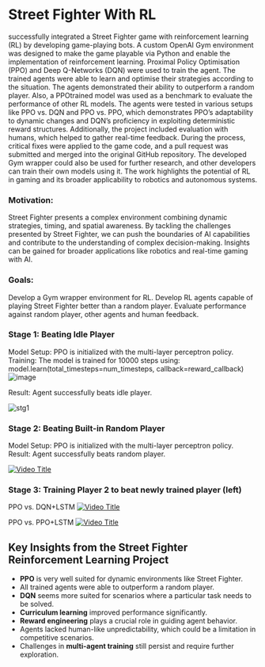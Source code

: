# Street Fighter With RL
successfully integrated a Street Fighter game with reinforcement learning (RL)
by developing game-playing bots. A custom OpenAI Gym environment was designed to
make the game playable via Python and enable the implementation of reinforcement learning.
Proximal Policy Optimisation (PPO) and Deep Q-Networks (DQN) were used to train the
agent. The trained agents were able to learn and optimise their strategies according to the
situation. The agents demonstrated their ability to outperform a random player. Also, a PPOtrained model was used as a benchmark to evaluate the performance of other RL models. The
agents were tested in various setups like PPO vs. DQN and PPO vs. PPO, which
demonstrates PPO’s adaptability to dynamic changes and DQN’s proficiency in exploiting
deterministic reward structures. Additionally, the project included evaluation with humans,
which helped to gather real-time feedback. During the process, critical fixes were applied to
the game code, and a pull request was submitted and merged into the original GitHub
repository. The developed Gym wrapper could also be used for further research, and other
developers can train their own models using it. The work highlights the potential of RL in
gaming and its broader applicability to robotics and autonomous systems.

### Motivation:
Street Fighter presents a complex environment combining dynamic strategies, timing, and spatial awareness.
By tackling the challenges presented by Street Fighter, we can push the boundaries of AI capabilities and contribute to the understanding of complex decision-making.
Insights can be gained for broader applications like robotics and real-time gaming with AI.
### Goals:
Develop a Gym wrapper environment for RL.
Develop RL agents capable of playing Street Fighter better than a random player.
Evaluate performance against random player, other agents and human feedback.

### Stage 1: Beating Idle Player
Model Setup: PPO is initialized with the multi-layer perceptron policy. 
Training: The model is trained for 10000 steps using: model.learn(total_timesteps=num_timesteps, callback=reward_callback)
![image](https://github.com/user-attachments/assets/e0aa8b9c-0403-4cfc-b036-dcbeeadbd565)

Result: Agent successfully beats idle player.

![stg1](https://github.com/user-attachments/assets/9f78b0d4-17cd-4f30-9294-40719ca79425)

### Stage 2: Beating Built-in Random Player
Model Setup: PPO is initialized with the multi-layer perceptron policy. 
Result: Agent successfully beats random player.

[![Video Title](https://img.youtube.com/vi/XDZdzxvrwpk/maxresdefault.jpg)](https://www.youtube.com/watch?v=XDZdzxvrwpk)


### Stage 3: Training Player 2 to beat newly trained player (left)
PPO vs. DQN+LSTM
[![Video Title](https://img.youtube.com/vi/TMrsslxTBf4/maxresdefault.jpg)](https://www.youtube.com/watch?v=TMrsslxTBf4)

PPO vs. PPO+LSTM
[![Video Title](https://img.youtube.com/vi/RqD82W65KiA/maxresdefault.jpg)](https://www.youtube.com/watch?v=RqD82W65KiA)

## Key Insights from the Street Fighter Reinforcement Learning Project

- **PPO** is very well suited for dynamic environments like Street Fighter.
- All trained agents were able to outperform a random player.
- **DQN** seems more suited for scenarios where a particular task needs to be solved.
- **Curriculum learning** improved performance significantly.
- **Reward engineering** plays a crucial role in guiding agent behavior.
- Agents lacked human-like unpredictability, which could be a limitation in competitive scenarios.
- Challenges in **multi-agent training** still persist and require further exploration.

